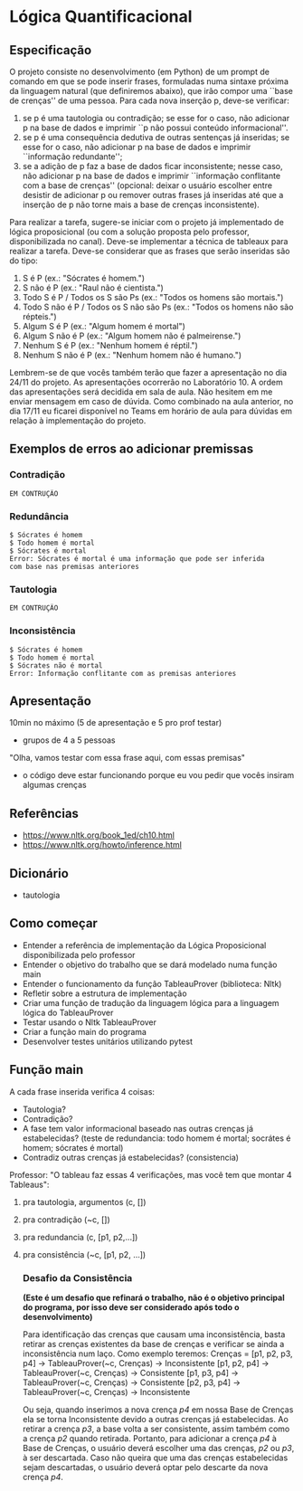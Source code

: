 # Lógica Quantificacional

## Especificação

O projeto consiste no desenvolvimento (em Python) de um prompt de comando em que se pode inserir frases, formuladas numa sintaxe próxima da linguagem natural (que definiremos abaixo), que irão compor uma ``base de crenças'' de uma pessoa. Para cada nova inserção p, deve-se verificar:

1. se p é uma tautologia ou contradição; se esse for o caso, não adicionar p na base de dados e imprimir ``p não possui conteúdo informacional''.
2. se p é uma consequência dedutiva de outras sentenças já inseridas; se esse for o caso, não adicionar p na base de dados e imprimir ``informação redundante'';
3. se a adição de p faz a base de dados ficar inconsistente; nesse caso, não adicionar p na base de dados e imprimir ``informação conflitante com a base de crenças'' (opcional: deixar o usuário escolher entre desistir de adicionar p ou remover outras frases já inseridas até que a inserção de p não torne mais a base de crenças inconsistente).

Para realizar a tarefa, sugere-se iniciar com o projeto já implementado de lógica proposicional (ou com a solução proposta pelo professor, disponibilizada no canal). Deve-se implementar a técnica de tableaux para realizar a tarefa. Deve-se considerar que as frases que serão inseridas são do tipo:

1. S é P (ex.: "Sócrates é homem.")
2. S não é P (ex.: "Raul não é cientista.")
3. Todo S é P / Todos os S são Ps (ex.: "Todos os homens são mortais.")
4. Todo S não é P / Todos os S não são Ps (ex.: "Todos os homens não são répteis.")
5. Algum S é P (ex.: "Algum homem é mortal")
6. Algum S não é P (ex.: "Algum homem não é palmeirense.")
7. Nenhum S é P (ex.: "Nenhum homem é réptil.")
8. Nenhum S não é P (ex.: "Nenhum homem não é humano.")

Lembrem-se de que vocês também terão que fazer a apresentação no dia 24/11 do projeto. As apresentações ocorrerão no Laboratório 10. A ordem das apresentações será decidida em sala de aula. Não hesitem em me enviar mensagem em caso de dúvida. Como combinado na aula anterior, no dia 17/11 eu ficarei disponível no Teams em horário de aula para dúvidas em relação à implementação do projeto.

## Exemplos de erros ao adicionar premissas

### Contradição

```
EM CONTRUÇÃO
```

### Redundância

```
$ Sócrates é homem
$ Todo homem é mortal
$ Sócrates é mortal
Error: Sócrates é mortal é uma informação que pode ser inferida
com base nas premisas anteriores
```

### Tautologia

````
EM CONTRUÇÃO
````

### Inconsistência

```
$ Sócrates é homem
$ Todo homem é mortal
$ Sócrates não é mortal
Error: Informação conflitante com as premisas anteriores
```

## Apresentação

10min no máximo (5 de apresentação e 5 pro prof testar)
- grupos de 4 a 5 pessoas

"Olha, vamos testar com essa frase aqui, com essas premisas"
- o código deve estar funcionando porque eu vou pedir que vocês insiram algumas crenças


## Referências

- https://www.nltk.org/book_1ed/ch10.html
- https://www.nltk.org/howto/inference.html


## Dicionário
- tautologia

## Como começar
- Entender a referência de implementação da Lógica Proposicional disponibilizada pelo professor
- Entender o objetivo do trabalho que se dará modelado numa função main
- Entender o funcionamento da função TableauProver (biblioteca: Nltk)
- Refletir sobre a estrutura de implementação
- Criar uma função de tradução da linguagem lógica para a linguagem lógica do TableauProver
- Testar usando o Nltk TableauProver
- Criar a função main do programa
- Desenvolver testes unitários utilizando pytest

## Função main

A cada frase inserida verifica 4 coisas:
- Tautologia?
- Contradição?
- A fase tem valor informacional baseado nas outras crenças já estabelecidas? (teste de redundancia: todo homem é mortal; socrátes é homem; sócrates é mortal)
- Contradiz outras crenças já estabelecidas? (consistencia)

Professor: "O tableau faz essas 4 verificações, mas você tem que montar 4 Tableaus":

1) pra tautologia, argumentos (c, [])
2) pra contradição (~c, [])
3) pra redundancia (c, [p1, p2,...])
4) pra consistência (~c, [p1, p2, ...])

    ### Desafio da Consistência
    **(Este é um desafio que refinará o trabalho, não é o objetivo principal do programa, por isso deve ser considerado após todo o desenvolvimento)**

    Para identificação das crenças que causam uma inconsistência, basta retirar as crenças existentes da base de crenças e verificar se ainda a inconsistência num laço. Como exemplo teremos:
        Crenças = [p1, p2, p3, p4] -> TableauProver(~c, Crenças) -> Inconsistente
                  [p1, p2, p4] -> TableauProver(~c, Crenças) -> Consistente
                  [p1, p3, p4] -> TableauProver(~c, Crenças) -> Consistente
                  [p2, p3, p4] -> TableauProver(~c, Crenças) -> Inconsistente

    Ou seja, quando inserimos a nova crença *p4* em nossa Base de Crenças ela se torna Inconsistente devido a outras crenças já estabelecidas. Ao retirar a crença *p3*, a base volta a ser consistente, assim também como a crença *p2* quando retirada. Portanto, para adicionar a crença *p4* à Base de Crenças, o usuário deverá escolher uma das crenças, *p2* ou *p3*, à ser descartada. Caso não queira que uma das crenças estabelecidas sejam descartadas, o usuário deverá optar pelo descarte da nova crença *p4*.
